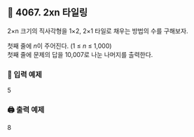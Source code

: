 ## 🏁 4067. 2xn 타일링
2×n 크기의 직사각형을 1×2, 2×1 타일로 채우는 방법의 수를 구해보자.

첫째 줄에 $n$이 주어진다. (1 ≤ $n$ ≤ 1,000)
<br>첫째 줄에 문제의 답을 10,007로 나눈 나머지를 출력한다.

### 📝 입력 예제
5

### 🖨️ 출력 예제
8